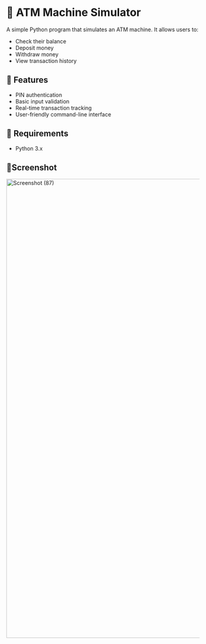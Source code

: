 # 🏧 ATM Machine Simulator

A simple Python program that simulates an ATM machine. It allows users to:

- Check their balance
- Deposit money
- Withdraw money
- View transaction history

## 🚀 Features

- PIN authentication
- Basic input validation
- Real-time transaction tracking
- User-friendly command-line interface

## 🧾 Requirements

- Python 3.x

## 📸Screenshot

<img width="1920" height="1200" alt="Screenshot (87)" src="https://github.com/user-attachments/assets/6c47cd73-cc8c-4f64-8a08-753a9af2cb36" />
